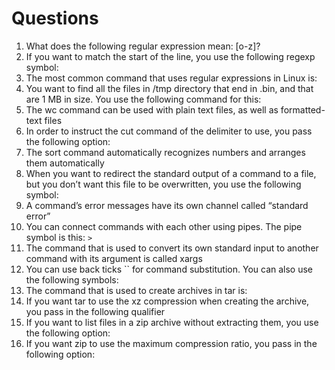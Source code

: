 # Questions

1. What does the following regular expression mean: [o-z]?
2. If you want to match the start of the line, you use the following regexp symbol:
3. The most common command that uses regular expressions in Linux is:
4. You want to find all the files in /tmp directory that end in .bin, and that are 1 MB in size. You use the following command for this:
5. The wc command can be used with plain text files, as well as formatted-text files
6. In order to instruct the cut command of the delimiter to use, you pass the following option:
7. The sort command automatically recognizes numbers and arranges them automatically
8. When you want to redirect the standard output of a command to a file, but you don’t want this file to be overwritten, you use the following symbol:
9. A command’s error messages have its own channel called “standard error”
10. You can connect commands with each other using pipes. The pipe symbol is this: `>`
11. The command that is used to convert its own standard input to another command with its argument is called xargs
12. You can use back ticks \`\` for command substitution. You can also use the following symbols:
13. The command that is used to create archives in tar is:
14. If you want tar to use the xz compression when creating the archive, you pass in the following qualifier
15. If you want to list files in a zip archive without extracting them, you use the following option:
16. If you want zip to use the maximum compression ratio, you pass in the following option:
